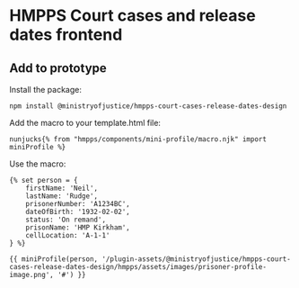 # HMPPS Court cases and release dates frontend

## Add to prototype

Install the package:

`npm install @ministryofjustice/hmpps-court-cases-release-dates-design`

Add the macro to your template.html file:

```nunjucks{% from "hmpps/components/mini-profile/macro.njk" import miniProfile %}```

Use the macro:

```nunjucks
{% set person = {
    firstName: 'Neil',
    lastName: 'Rudge',
    prisonerNumber: 'A1234BC',
    dateOfBirth: '1932-02-02',
    status: 'On remand',
    prisonName: 'HMP Kirkham',
    cellLocation: 'A-1-1'
} %}

{{ miniProfile(person, '/plugin-assets/@ministryofjustice/hmpps-court-cases-release-dates-design/hmpps/assets/images/prisoner-profile-image.png', '#') }}
```
